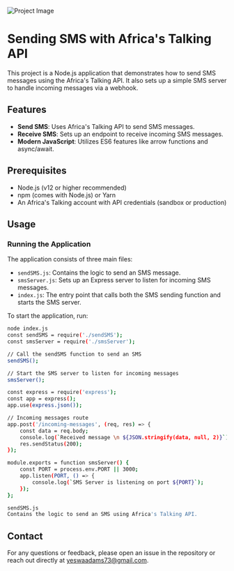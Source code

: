 ![Project Image](https://github.com/yeswadams/sendsms.apibyafricastalking/blob/main/httpsdev-to-uploads.s3.amazonaws.png)

# Sending SMS with Africa's Talking API
This project is a Node.js application that demonstrates how to send SMS messages using the Africa's Talking API. It also sets up a simple SMS server to handle incoming messages via a webhook.

## Features
- **Send SMS**: Uses Africa's Talking API to send SMS messages.
- **Receive SMS**: Sets up an endpoint to receive incoming SMS messages.
- **Modern JavaScript**: Utilizes ES6 features like arrow functions and async/await.

## Prerequisites
- Node.js (v12 or higher recommended)
- npm (comes with Node.js) or Yarn
- An Africa's Talking account with API credentials (sandbox or production)

## Usage

### Running the Application
The application consists of three main files:

- `sendSMS.js`: Contains the logic to send an SMS message.
- `smsServer.js`: Sets up an Express server to listen for incoming SMS messages.
- `index.js`: The entry point that calls both the SMS sending function and starts the SMS server.

To start the application, run:

```bash
node index.js
const sendSMS = require('./sendSMS');
const smsServer = require('./smsServer');

// Call the sendSMS function to send an SMS
sendSMS();

// Start the SMS server to listen for incoming messages
smsServer();

```

```bash
const express = require('express');
const app = express();
app.use(express.json());

// Incoming messages route
app.post('/incoming-messages', (req, res) => {
    const data = req.body;
    console.log(`Received message \n ${JSON.stringify(data, null, 2)}`);
    res.sendStatus(200);
});

module.exports = function smsServer() {
    const PORT = process.env.PORT || 3000;
    app.listen(PORT, () => {
        console.log(`SMS Server is listening on port ${PORT}`);
    });
};

```

```bash 
sendSMS.js
Contains the logic to send an SMS using Africa's Talking API.

```
## Contact
For any questions or feedback, please open an issue in the repository or reach out directly at yeswaadams73@gmail.com.















